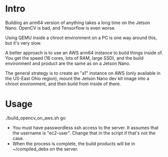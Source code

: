 # Intro

Building an arm64 version of anything takes a long time on the Jetson Nano. OpenCV is bad, and Tensorflow is even worse.

Using QEMU inside a chroot environment on a PC is one way around this, but it's very slow.

A better approach is to use an AWS arm64 instance to build things inside of. You get the speed (16 cores, lots of RAM, large SSD), and the build environment and product are the same as on a Jetson Nano.

The general strategy is to create an "a1" instance on AWS (only available in the US-East Ohio region), mount the Jetson Nano dev kit image into a chroot environment, and then build from inside of there.

# Usage

./build_opencv_on_aws.sh go <ip address of your AWS instance>

* You must have passwordless ssh access to the server. It assumes that the username is "ec2-user". Change that in the script if that's not the case.
* When the process is complete, the build products will be in ~/compiled_debs on the server.



